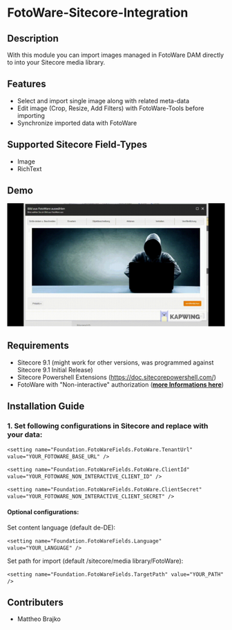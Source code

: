 # FotoWare-Sitecore-Integration
## Description
With this module you can import images managed in FotoWare DAM directly to into your Sitecore media library.

## Features
+ Select and import single image along with related meta-data 
+ Edit image (Crop, Resize, Add Filters) with FotoWare-Tools before importing
+ Synchronize imported data with FotoWare

## Supported Sitecore Field-Types
+ Image
+ RichText

## Demo
<img src="Demo.gif" />

## Requirements
+ Sitecore 9.1 (might work for other versions, was programmed against Sitecore 9.1 Initial Release)
+ Sitecore Powershell Extensions (https://doc.sitecorepowershell.com/)
+ FotoWare with "Non-interactive" authorization (__[more Informations here](https://learn.fotoware.com/Integrations_and_APIs/Authorizing_applications_using_OAuth/03_Authorizing_a_client_using_OAuth_2.0/Non-interactive_application_authorization_with_OAuth_2.0)__)

## Installation Guide
### 1. Set following configurations in Sitecore and replace with your data:
```
<setting name="Foundation.FotoWareFields.FotoWare.TenantUrl" value="YOUR_FOTOWARE_BASE_URL" />
```
```
<setting name="Foundation.FotoWareFields.FotoWare.ClientId" value="YOUR_FOTOWARE_NON_INTERACTIVE_CLIENT_ID" />
```
```
<setting name="Foundation.FotoWareFields.FotoWare.ClientSecret" value="YOUR_FOTOWARE_NON_INTERACTIVE_CLIENT_SECRET" />
```
#### Optional configurations:
Set content language (default de-DE):
```
<setting name="Foundation.FotoWareFields.Language" value="YOUR_LANGUAGE" />
```

Set path for import (default /sitecore/media library/FotoWare):
```
<setting name="Foundation.FotoWareFields.TargetPath" value="YOUR_PATH" />
```

## Contributers
+ Mattheo Brajko
